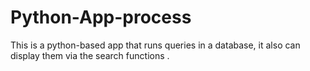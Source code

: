 # Python-App-process
This is a python-based app that runs queries in a database, it also can display them via the search functions .
